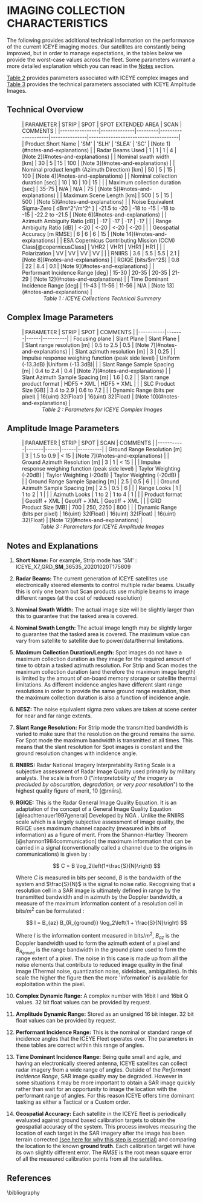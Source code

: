 # IMAGING COLLECTION CHARACTERISTICS

The following provides additional technical information on the performance of the current ICEYE imaging modes. Our satellites are constantly being improved, but in order to manage expectations, in the tables below we provide the worst-case values across the fleet. Some parameters warrant a more detailed explanation which you can read in the [Notes](#notes-and-explanations) section.

 [Table 2](#complex-image-parameters) provides parameters associated with ICEYE complex images and [Table 3](#amplitude-image-parameters) provides the technical parameters associated with ICEYE Amplitude Images.

## Technical Overview

<figure markdown>
| PARAMETER      | STRIP        |  SPOT   | SPOT EXTENDED AREA | SCAN          | COMMENTS                            |
|----------------|--------------|---------|--------------------|---------------|-------------------------------------|
| Product Short Name            | 'SM'         | 'SLH'     | 'SLEA' | 'SC'    | [Note 1](#notes-and-explanations)    |
| Radar Beams Used              |  1           | 1         | 1     | 4       | [Note 2](#notes-and-explanations)    |
| Nominal swath width [km]      | 30           | 5         | 15    | 100     | [Note 3](#notes-and-explanations)    |
| Nominal product length (Azimuth Direction) [km] | 50 | 5 | 15    | 100     | [Note 4](#notes-and-explanations)    |
| Nominal collection duration [sec] | 10       | 10        | 10     | 15      |                                      |
| Maximum collection duration [sec] | 35-75    | N/A       | N/A   | 75      | [Note 5](#notes-and-explanations)    |
| Maximum Scene Length [km]         | 500  | 5         | 15     | 500 | [Note 5](#notes-and-explanations)    |
| Noise Equivalent Sigma-Zero [ dBm^2^/m^2^ ]  | -21.5 to -20 | -18 to -15 | -18 to -15 | -22.2 to -21.5 | [Note 6](#notes-and-explanations)    |
| Azimuth Ambiguity Ratio [dB]  | -17          | -17       | -17    | -17     |                                      |
| Range Ambiguity Ratio [dB]    | <-20          | <-20       | <-20    | <-20     |                                      |
| Geospatial Accuracy [m RMSE] | 6            | 6         | 6      | 15      |  [Note 14](#notes-and-explanations) |
| ESA Copernicus Contributing Mission (CCM) Class[@copernicusClass] | VHR2 | VHR1 | VHR1 | HR1 |                     |
| Polarization                  | VV           | VV        | VV     | VV      |                                      |
| RNIIRS                        | 3.6          | 5.5       | 5.5    | 2.1     | [Note 8](#notes-and-explanations)    |
| RGIQE [bits/$m^2$]               | 0.8          | 22        |  8.4     | 0.1     | [Note 9](#notes-and-explanations)    |
| Performant Incidence Range [deg]  | 15-30    | 20-35     | 20-35  | 21-29   | [Note 12](#notes-and-explanations)   |
| Time Dominant Incidence Range [deg] | 11-43  | 11-56     | 11-56 | N/A      | [Note 13](#notes-and-explanations)   |
<figcaption align = "center"><em>Table 1 : ICEYE Collections Technical Summary</em></figcaption>
</figure>

## Complex Image Parameters
<figure markdown>
| PARAMETER | STRIP | SPOT | COMMENTS |
|-----------|-------|------|----------|
| Focusing plane |  Slant Plane  | Slant Plane  |
| Slant range resolution [m] | 0.5 to 2.5 | 0.5 | [Note 7](#notes-and-explanations) |
| Slant azimuth resolution [m] | 3 | 0.25 |   
| Impulse response weighing function (peak side level) | Uniform (-13.3dB) |Uniform (-13.3dB)| |
| Slant Range Sample Spacing [m] | 0.4 to 2.4 | 0.4 | [Note 7](#notes-and-explanations)  | 
| Slant Azimuth Sample Spacing [m] | 1.6 | 0.2 |  
| Slant range product format | HDF5 + XML | HDF5 + XML | |   
| SLC Product Size [GB] | 3.4 to 2.9 | 0.6 to 7.2 |   |
| Dynamic Range (bits per pixel) | 16(uint) 32(Float) | 16(uint) 32(Float) | [Note 10](#notes-and-explanations) |  
<figcaption align = "center"><em>Table 2 : Parameters for ICEYE Complex Images</em></figcaption>
</figure>


## Amplitude Image Parameters
<figure markdown>
| PARAMETER | STRIP | SPOT | SCAN | COMMENTS |
|-----------|-------|------|------|----------|
| Ground Range Resolution [m]  | 3  | 1.5 to 0.9  | < 15  |  [Note 7](#notes-and-explanations) |
| Ground Azimuth Resolution [m]  | 3  | 1  | < 15  |   |
| Impulse response weighing function (peak side level)  |  Taylor Weighting (-20dB) | Taylor Weighting (-20dB) | Taylor Weighting (-20dB)  |   |
| Ground Range Sample Spacing [m]  | 2.5  | 0.5  | 6  |   |
| Ground Azimuth Sample Spacing [m]  | 2.5  | 0.5  | 6  |   |
| Range Looks  | 1  | 1 to 2  | 1  |   |
| Azimuth Looks  | 1 to 2  | 1 to 4  | 1  |   |
| Product format  | Geotiff + XML | Geotiff + XML | Geotiff + XML  |   |
| GRD Product Size [MB]  | 700  | 250, 2250  | 800  |   |
| Dynamic Range (bits per pixel)  | 16(uint) 32(Float) | 16(uint) 32(Float) | 16(uint) 32(Float) | [Note 12](#notes-and-explanations)   |
<figcaption align = "center"><em>Table 3 : Parameters for ICEYE Amplitude Images</em></figcaption>
</figure>


## Notes and Explanations
1. **Short Name:** For example, Strip mode has 'SM' : ICEYE_X7_GRD_**SM**_36535_20201020T175609
2. **Radar Beams:** The current generation of ICEYE satellites use electronically steered elements to control multiple radar beams. Usually this is only one beam but Scan products use multiple beams to image different ranges (at the cost of reduced resolution) 
3. **Nominal Swath Width:** The actual image size will be slightly larger than this to guarantee that the tasked area is covered.
4. **Nominal Swath Length:** The actual image length may be slightly larger to guarantee that the tasked area is covered. The maximum value can vary from satellite to satellite due to power/data/thermal limitations.
5. **Maximum Collection Duration/Length:** Spot images do not have a maximum collection duration as they image for the required amount of time to obtain a tasked azimuth resolution. For Strip and Scan modes the maximum collection duration (and therefore the maximum image length) is limited by the amount of on-board memory storage or satellite thermal limitations. As different incidence angles have different slant range resolutions in order to provide the same ground range resolution, then the maximum collection duration is also a function of incidence angle. 
6. **NESZ:** The noise equivalent sigma zero values are taken at scene center for near and far range extents.
7. **Slant Range Resolution:** For Strip mode the transmitted bandwidth is varied to make sure that the resolution on the ground remains the same. For Spot mode the maximum bandwidth is transmitted at all times. This means that the slant resolution for Spot images is constant and the ground resolution changes with indidence angle.
8. **RNIIRS:** Radar National Imagery Interpretability Rating Scale is a subjective assessment of Radar Image Quality used primarily by military analysts. The scale is from 0 ("*interpretability of the imagery is precluded by obscuration, degradation, or very poor resolution*") to the highest quality figure of merit, 10 [@rniirs].
9. **RGIQE:** This is the Radar General Image Quality Equation. It is an adaptation of the concept of a General Image Quality Equation [@leachtenauer1997general] Developed by NGA . Unlike the RNIIRS scale which is a largely subjective assessment of image quality, the RGIQE uses maximum channel capacity (measured in bits of information) as a figure of merit. From the Shannon-Hartley Theorem [@shannon1984communication] the maximum information that can be carried in a signal (conventionally called a channel due to the origins in communications) is given by :

    $$ C = B \log_2\left(1+\frac{S}{N}\right) $$

    Where $C$ is measured in bits per second, $B$ is the bandwidth of the system and $\frac{S}{N}$ is the signal to noise ratio.
    Recognising that a resolution cell in a SAR image is ultimately defined in range by the transmitted bandwidth and in azimuth by the Doppler bandwidth, a measure of the maximum information content of a resolution cell in bits/$m^2$ can be formulated :

    $$ I = B_{az} B_{R_{ground}} \log_2\left(1 + \frac{S}{N}\right) $$

    Where $I$ is the information content measured in bits/$m^2$, $B_{az}$ is the Doppler bandwidth used to form the azimuth extent of a pixel and $B_{R_{ground}}$ is the range bandwidth in the ground plane used to form the range extent of a pixel. The noise in this case is made up from all the  noise elements that contribute to reduced image quality in the final image (Thermal noise, quantization noise, sidelobes, ambiguities). In this scale the higher the figure then the more 'information' is available for exploitation within the pixel.

10. **Complex Dynamic Range:** A complex number with 16bit I and 16bit Q values. 32 bit float values can be provided by request.
11. **Amplitude Dynamic Range:** Stored as an unsigned 16 bit integer. 32 bit float values can be provided by request.
12. **Performant Incidence Range:** This is the nominal or standard range of incidence angles that the ICEYE Fleet operates over. The parameters in these tables are correct within this range of angles.
13. **Time  Dominant  Incidence Range:** Being quite small and agile, and having an electronically steered antenna, ICEYE satellites can collect radar imagery from a wide range of angles. Outside of the *Performant Incidence Range*, SAR image quality may be degraded. However in some situations it may be more important to obtain a SAR image quickly rather than wait for an opportunity to image the location with the performant range of angles. For this reason ICEYE offers time dominant tasking as either a Tactical or a Custom order.
14. **Geospatial Accuracy:** Each satellite in the ICEYE fleet is periodically evaluated against ground based calibration targets to obtain the geospatial accuracy of the system. This process involves measuring the location of each target in the SAR imagery after the image has been terrain corrected [(see here for why this step is essential)](../productFormats/geospatialAccuracy.md#elevation-models) and comparing the location to the known **ground truth**. Each calibration target will have its own slightly different error. The *RMSE* is the root mean square error of all the measured calibration points from all the satellites.

## References
\bibliography
